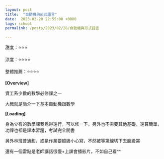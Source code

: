 ```yaml
---
layout: post
title:  "自動機與形式語言"
date:  2023-02-28 22:55:00 +0800
tags: school
permalink: /posts/2023/02/28/自動機與形式語言

---
```


甜度：⭐⭐⭐

涼度：⭐⭐⭐⭐

整體推薦：⭐⭐⭐⭐

**[Overview]**

資工系少數的數學必修課之一

大概就是簡介一下基本自動機跟數學

**[Loading]**

身為少有的數學課我覺得還行，可以修一下，另外也不需要其他基礎，還算簡單，功課也都是課本習題，考試完全開書

另外林班普通甜，或是作業要超級小心寫，不然被等第線切下去超級哭

還有一個雷點是老師講話很慢+上課會播影片，不如自己看^^
